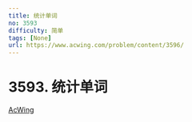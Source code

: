 ```yaml
---
title: 统计单词
no: 3593
difficulty: 简单
tags: [None]
url: https://www.acwing.com/problem/content/3596/
---
```


# 3593. 统计单词

[AcWing](https://www.acwing.com/problem/content/3596/)

